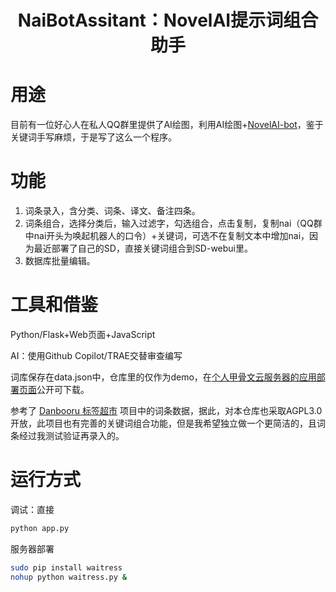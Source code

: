<h1 style="text-align: center;">NaiBotAssitant：NovelAI提示词组合助手</h1>

# 用途

目前有一位好心人在私人QQ群里提供了AI绘图，利用AI绘图+[NovelAI-bot](https://github.com/koishijs/novelai-bot)，鉴于关键词手写麻烦，于是写了这么一个程序。

# 功能

1. 词条录入，含分类、词条、译文、备注四条。
2. 词条组合，选择分类后，输入过滤字，勾选组合，点击复制，复制nai（QQ群中nai开头为唤起机器人的口令）+关键词，可选不在复制文本中增加nai，因为最近部署了自己的SD，直接关键词组合到SD-webui里。
3. 数据库批量编辑。

# 工具和借鉴

Python/Flask+Web页面+JavaScript

AI：使用Github Copilot/TRAE交替审查编写

词库保存在data.json中，仓库里的仅作为demo，在[个人甲骨文云服务器的应用部署页面](http://132.145.99.231:15252/)公开可下载。

参考了 [Danbooru 标签超市](https://tags.novelai.dev/) 项目中的词条数据，据此，对本仓库也采取AGPL3.0开放，此项目也有完善的关键词组合功能，但是我希望独立做一个更简洁的，且词条经过我测试验证再录入的。

# 运行方式

调试：直接

```bash
python app.py
```

服务器部署

```bash
sudo pip install waitress
nohup python waitress.py &
```
